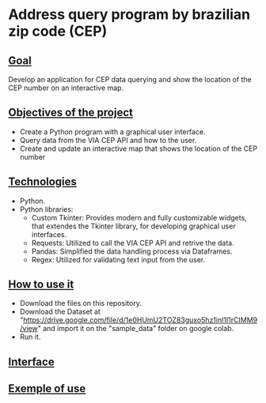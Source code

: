 # Address query program by brazilian zip code (CEP)

## <ins>Goal</ins>

<p>Develop an application for CEP data querying and show the location of the CEP number on an interactive map.</p>

## <ins>Objectives of the project</ins>

- Create a Python program with a graphical user interface.
- Query data from the VIA CEP API and how to the user.
- Create and update an interactive map that shows the location of the CEP number

## <ins>Technologies</ins>

- Python.
- Python libraries:
    - Custom Tkinter: Provides modern and fully customizable widgets, that extendes the Tkinter library, for developing graphical user interfaces.
    - Requests: Utilized to call the VIA CEP API and retrive the data.
    - Pandas: Simplified the data handling process via Dataframes.
    - Regex: Utilized for validating text input from the user.

## <ins>How to use it</ins>

- Download the files on this repository.
- Download the Dataset at "https://drive.google.com/file/d/1e0HUmU2TOZ83guxo5hz1inl1I1rCIMM9/view" and import it on the "sample_data" folder on google colab.
- Run it.

## <ins>Interface</ins>

## <ins>Exemple of use</ins>

